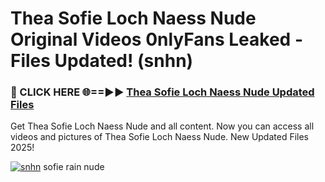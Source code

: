 # Thea Sofie Loch Naess Nude Original Videos 0nlyFans Leaked - Files Updated! (snhn)

<h3>🔴 CLICK HERE 🌐==►► <a href="https://tinyurl.com/yc6ubb5a" rel="nofollow">Thea Sofie Loch Naess Nude Updated Files</a></h3>

Get Thea Sofie Loch Naess Nude and all content. Now you can access all videos and pictures of Thea Sofie Loch Naess Nude. New Updated Files 2025!

[![snhn](https://i.imgur.com/7eu0CRL.gif)](https://tinyurl.com/yc6ubb5a)
sofie rain nude
